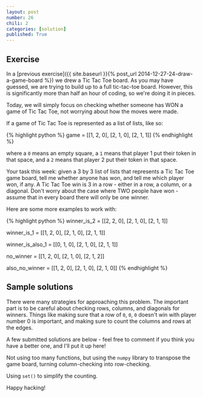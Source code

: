 ```yaml
---
layout: post
number: 26
chili: 2
categories: [solution]
published: True
---
```


## Exercise

In a [previous exercise]({{ site.baseurl }}{% post_url 2014-12-27-24-draw-a-game-board %}) we drew a Tic Tac Toe board. As you may have guessed, we are trying to build up to a full tic-tac-toe board. However, this is significantly more than half an hour of coding, so we're doing it in pieces.

Today, we will simply focus on checking whether someone has WON a game of Tic Tac Toe, not worrying about how the moves were made.

If a game of Tic Tac Toe is represented as a list of lists, like so:

{% highlight python %}
game = [[1, 2, 0],
	[2, 1, 0],
	[2, 1, 1]]
{% endhighlight %}

where a `0` means an empty square, a `1` means that player 1 put their token in that space, and a `2` means that player 2 put their token in that space.

Your task this week: given a 3 by 3 list of lists that represents a Tic Tac Toe game board, tell me whether anyone has won, and tell me which player won, if any. A Tic Tac Toe win is 3 in a row - either in a row, a column, or a diagonal. Don't worry about the case where TWO people have won - assume that in every board there will only be one winner.

Here are some more examples to work with: 

{% highlight python %}
winner_is_2 = [[2, 2, 0],
	[2, 1, 0],
	[2, 1, 1]]

winner_is_1 = [[1, 2, 0],
	[2, 1, 0],
	[2, 1, 1]]

winner_is_also_1 = [[0, 1, 0],
	[2, 1, 0],
	[2, 1, 1]]

no_winner = [[1, 2, 0],
	[2, 1, 0],
	[2, 1, 2]]

also_no_winner = [[1, 2, 0],
	[2, 1, 0],
	[2, 1, 0]]
{% endhighlight %}

## Sample solutions

There were many strategies for approaching this problem. The important part is to be careful about checking rows, columns, and diagonals for winners. Things like making sure that a row of `0`, `0`, `0` doesn't win with player number 0 is important, and making sure to count the columns and rows at the edges.

A few submitted solutions are below - feel free to comment if you think you have a better one, and I'll put it up here!

Not using too many functions, but using the `numpy` library to transpose the game board, turning column-checking into row-checking.
<script src="https://gist.github.com/anonymous/b141c876ebc330bfeb13.js"></script>

Using `set()` to simplify the counting.
<script src="https://gist.github.com/CurveShot/e98159a400c325dc204f.js"></script>

Happy hacking!